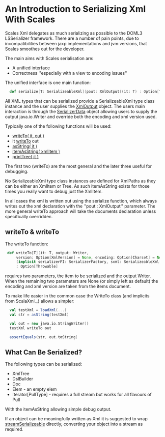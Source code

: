 # An Introduction to Serializing Xml With Scales

Scales Xml delegates as much serializing as possible to the DOML3 LSSerializer framework.  There are a number of pain points, due to incompatibilities between jaxp implementations and jvm versions, that Scales smoothes out for the developer.

The main aims with Scales serialisation are: 

* A unified interface
* Correctness ''especially with a view to encoding issues''

The unified interface is one main function:

```scala
  def serialize[T: SerializeableXml](pout: XmlOutput)(it: T) : Option[Throwable]
```

All XML types that can be serialized provide a SerializeableXml type class instance and the user supplies the [XmlOutput](../../scales-xml-{{site_scala_compat()}}/site/scales-xml-{{site_scala_compat()}}/scaladocs/scales/xml/serializers/XmlOutput.html) object.  The users main interaction is through the [SerializerData](../../scales-xml-{{site_scala_compat()}}/site/scaladocs/scales/xml/serializers/SerializerData.html) object allowing users to supply the output java.io.Writer and override both the encoding and xml version used.

Typically one of the following functions will be used:

* [writeTo( it, out )](.../../scales-xml-{{site_scala_compat()}}/site/scaladocs/index.html#scales.xml.package@writeTo%5bT%5d(T,Writer,Option%5bXmlVersion%5d,Option%5bCharset%5d)(SerializerFactory,SerializeableXml%5bT%5d):Option%5bThrowable%5d)
* it [writeTo](../../scales-xml-{{site_scala_compat()}}/site/scaladocs/index.html#scales.xml.WriteTo@writeTo(Writer)(SerializerFactory):Option%5bThrowable%5d) out
* [asString( it )](../../scales-xml-{{site_scala_compat()}}/site/scales-xml-{{site_scala_compat()}}/scaladocs/index.html#scales.xml.package@asString%5bT%5d(T)(SerializerFactory,SerializeableXml%5bT%5d):String)
* [itemAsString( xmlItem )](../../scales-xml-{{site_scala_compat()}}/site/scaladocs/index.html#scales.xml.package@itemAsString(XmlItem)(SerializerFactory):String)
* [printTree( it )](../../scales-xml-{{site_scala_compat()}}/site/scaladocs/index.html#scales.xml.package@printTree%5bT%5d(T)(SerializerFactory,SerializeableXml%5bT%5d):Unit)

The first two (writeTo) are the most general and the later three useful for debugging.

No SerializeableXml type class instances are defined for XmlPaths as they can be either an XmlItem or Tree.  As such itemAsString exists for those times you really want to debug just the XmlItem.

In all cases the xml is written out using the serialize function, which always writes out the xml declaration with the ''pout : XmlOutput'' parameter.  The more general writeTo approach will take the documents declaration unless specifically overridden.

## writeTo & writeTo

The writeTo function: 

```scala
 def writeTo[T](it: T, output: Writer, 
     version: Option[XmlVersion] = None, encoding: Option[Charset] = None)
     (implicit serializerFI: SerializerFactory, sxml: SerializeableXml[T])
     : Option[Throwable]
```

requires two parameters, the item to be serialized and the output Writer.  When the remaining two parameters are None (or simply left as default) the encoding and xml version are taken from the items document.

To make life easier in the common case the WriteTo class (and implicits from ScalaXml._) allows a simpler:

```scala
  val testXml = loadXml(...)
  val str = asString(testXml)

  val out = new java.io.StringWriter()
  testXml writeTo out

  assertEquals(str, out.toString)
```

## What Can Be Serialized?

The following types can be serialized:

* XmlTree
* DslBuilder
* Doc
* Elem - an empty elem
* <nowiki>Iterator[PullType]</nowiki> - requires a full stream but works for all flavours of Pull

With the itemAsString allowing simple debug output.

If an object can be meaningfully written as Xml it is suggested to wrap [streamSerializeable](../../scales-xml-{{site_scala_compat()}}/site/scaladocs/index.html#scales.xml.ScalesXml$@streamSerializeable:xml.SerializeableXml%5bIterator%5bxml.PullType%5d%5d) directly, converting your object into a stream as required.